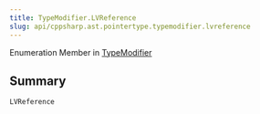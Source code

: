 ```yaml
---
title: TypeModifier.LVReference
slug: api/cppsharp.ast.pointertype.typemodifier.lvreference
---
```

Enumeration Member in [TypeModifier](/api/cppsharp/ast/pointertype/typemodifier)

## Summary



```csharp
LVReference
```

